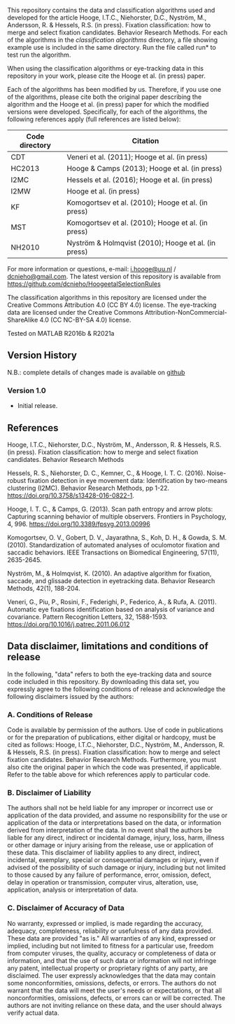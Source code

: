 ﻿This repository contains the data and classification algorithms used and
developed for the article Hooge, I.T.C., Niehorster, D.C., Nyström, M.,
Andersson, R. & Hessels, R.S. (in press). Fixation classification: how to merge
and select fixation candidates. Behavior Research Methods. For each of the algorithms in the
_classification algorithms_ directory, a file showing example use is included
in the same directory. Run the file called run* to test run the algorithm.

When using the classification algorithms or eye-tracking data in this
repository in your work, please cite the Hooge et al. (in press) paper.

Each of the algorithms has been modified by us. Therefore, if you use one of
the algorithms, please cite both the original paper describing the algorithm
and the Hooge et al. (in press) paper for which the modified versions were
developed. Specifically, for each of the algorithms, the following references
apply (full references are listed below):

|Code directory|Citation|
|---|---|
|CDT|Veneri et al. (2011); Hooge et al. (in press)|
|HC2013|Hooge & Camps (2013); Hooge et al. (in press)|
|I2MC|Hessels et al. (2016); Hooge et al. (in press)|
|I2MW|Hooge et al. (in press)|
|KF|Komogortsev et al. (2010); Hooge et al. (in press)|
|MST|Komogortsev et al. (2010); Hooge et al. (in press)|
|NH2010|Nyström & Holmqvist (2010); Hooge et al. (in press)|

For more information or questions, e-mail: i.hooge@uu.nl /
dcnieho@gmail.com. The latest version of this repository is available
from https://github.com/dcnieho/HoogeetalSelectionRules

The classification algorithms in this repository are licensed under the Creative Commons
Attribution 4.0 (CC BY 4.0) license. The eye-tracking data are licensed under
the Creative Commons Attribution-NonCommercial-ShareAlike 4.0 (CC NC-BY-SA 4.0)
license.

Tested on MATLAB R2016b & R2021a

## Version History
N.B.: complete details of changes made is available on [github](https://github.com/dcnieho/HoogeetalSelectionRules)
### Version 1.0
- Initial release.

## References
Hooge, I.T.C., Niehorster, D.C., Nyström, M., Andersson, R. & Hessels, R.S. (in press). Fixation classification: how to merge and select fixation candidates. Behavior Research Methods

Hessels, R. S., Niehorster, D. C., Kemner, C., & Hooge, I. T. C. (2016). Noise-robust fixation detection in eye movement data: Identification by two-means clustering (I2MC). Behavior Research Methods, pp 1-22. https://doi.org/10.3758/s13428-016-0822-1.

Hooge, I. T. C., & Camps, G. (2013). Scan path entropy and arrow plots: Capturing scanning behavior of multiple observers. Frontiers in Psychology, 4, 996. https://doi.org/10.3389/fpsyg.2013.00996

Komogortsev, O. V., Gobert, D. V., Jayarathna, S., Koh, D. H., & Gowda, S. M. (2010). Standardization of automated analyses of oculomotor fixation and saccadic behaviors. IEEE Transactions on Biomedical Engineering, 57(11), 2635-2645.

Nyström, M., & Holmqvist, K. (2010). An adaptive algorithm for fixation, saccade, and glissade detection in eyetracking data. Behavior Research Methods, 42(1), 188-204.

Veneri, G., Piu, P., Rosini, F., Federighi, P., Federico, A., & Rufa, A. (2011). Automatic eye fixations identification based on analysis of variance and covariance. Pattern Recognition Letters, 32, 1588-1593. https://doi.org/10.1016/j.patrec.2011.06.012


## Data disclaimer, limitations and conditions of release
In the following, "data" refers to both the eye-tracking data and source code included in this repository.
By downloading this data set, you expressly agree to the following conditions of release and acknowledge the following disclaimers issued by the authors:

### A. Conditions of Release
Code is available by permission of the authors. Use of code in publications or for the preparation of publications, either digital or hardcopy, must be cited as follows: 
Hooge, I.T.C., Niehorster, D.C., Nyström, M., Andersson, R. & Hessels, R.S. (in press). Fixation classification: how to merge and select fixation candidates. Behavior Research Methods.
Furthermore, you must also cite the original paper in which the code was presented, if applicable. Refer to the table above for which references apply to particular code.

### B. Disclaimer of Liability
The authors shall not be held liable for any improper or incorrect use or application of the data provided, and assume no responsibility for the use or application of the data or interpretations based on the data, or information derived from interpretation of the data. In no event shall the authors be liable for any direct, indirect or incidental damage, injury, loss, harm, illness or other damage or injury arising from the release, use or application of these data. This disclaimer of liability applies to any direct, indirect, incidental, exemplary, special or consequential damages or injury, even if advised of the possibility of such damage or injury, including but not limited to those caused by any failure of performance, error, omission, defect, delay in operation or transmission, computer virus, alteration, use, application, analysis or interpretation of data.

### C. Disclaimer of Accuracy of Data
No warranty, expressed or implied, is made regarding the accuracy, adequacy, completeness, reliability or usefulness of any data provided. These data are provided "as is." All warranties of any kind, expressed or implied, including but not limited to fitness for a particular use, freedom from computer viruses, the quality, accuracy or completeness of data or information, and that the use of such data or information will not infringe any patent, intellectual property or proprietary rights of any party, are disclaimed. The user expressly acknowledges that the data may contain some nonconformities, omissions, defects, or errors. The authors do not warrant that the data will meet the user's needs or expectations, or that all nonconformities, omissions, defects, or errors can or will be corrected. The authors are not inviting reliance on these data, and the user should always verify actual data.
